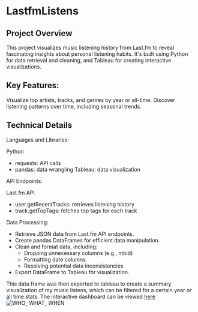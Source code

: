 # LastfmListens
## Project Overview

This project visualizes music listening history from Last.fm to reveal fascinating insights about personal listening habits. It's built using Python for data retrieval and cleaning, and Tableau for creating interactive visualizations.

## Key Features:

Visualize top artists, tracks, and genres by year or all-time.
Discover listening patterns over time, including seasonal trends.

## Technical Details

Languages and Libraries:

Python

* requests: API calls
* pandas: data wrangling
Tableau: data visualization

API Endpoints:

Last.fm API
  * user.getRecentTracks: retrieves listening history
  * track.getTopTags: fetches top tags for each track

Data Processing:

* Retrieve JSON data from Last.fm API endpoints.
* Create pandas DataFrames for efficient data manipulation.
* Clean and format data, including:
  * Dropping unnecessary columns (e.g., mbid)
  * Formatting date columns
  * Resolving potential data inconsistencies
* Export DataFrame to Tableau for visualization.

This data frame was then exported to tableau to create a summary visualization of my music listens, which can be filtered for a certain year or all time stats.
The interactive dashboard can be viewed [here](https://public.tableau.com/app/profile/ewaoluwa.osunrayi/viz/EwasMusicStatistics2/WHOWHATWHEN)
![WHO_ WHAT_ WHEN](https://github.com/EwaoluwaO/LastfmListens/assets/107421136/313a2bf2-9097-4c5b-98b2-4abf35d32a6f)
